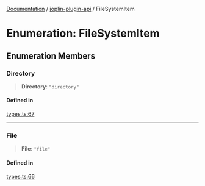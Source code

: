 [Documentation](../../packages.md) / [joplin-plugin-api](../index.md) / FileSystemItem

# Enumeration: FileSystemItem

## Enumeration Members

### Directory

> **Directory**: `"directory"`

#### Defined in

[types.ts:67](https://github.com/rxliuli/joplin-utils/blob/856dd8cbf75fe71932485581a99ca0e4ebcdd5e8/packages/joplin-plugin-api/src/types.ts#L67)

---

### File

> **File**: `"file"`

#### Defined in

[types.ts:66](https://github.com/rxliuli/joplin-utils/blob/856dd8cbf75fe71932485581a99ca0e4ebcdd5e8/packages/joplin-plugin-api/src/types.ts#L66)
